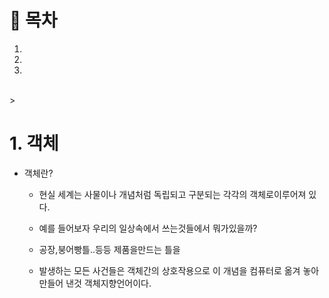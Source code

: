 # 🔖 목차
1.
2.
3.

<br/>
>



# 1.  객체

- 객체란?

  - 현실 세계는 사물이나 개념처럼 독립되고 구분되는 각각의 객체로이루어져 있다.

  - 예를 들어보자 우리의 일상속에서 쓰는것들에서 뭐가있을까?
  - 공장,붕어빵틀..등등 제품을만드는 틀을 
  - 발생하는 모든 사건들은 객체간의 상호작용으로 이 개념을 컴퓨터로 옮겨 놓아 만들어 낸것 객체지향언어이다.

